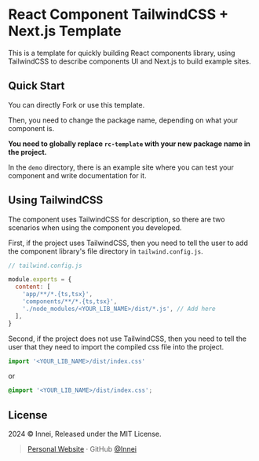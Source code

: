 # React Component TailwindCSS + Next.js Template

This is a template for quickly building React components library, using TailwindCSS to describe components UI and Next.js to build example sites.

## Quick Start

You can directly Fork or use this template.

Then, you need to change the package name, depending on what your component is.

**You need to globally replace `rc-template` with your new package name in the project.**

In the `demo` directory, there is an example site where you can test your component and write documentation for it.

## Using TailwindCSS

The component uses TailwindCSS for description, so there are two scenarios when using the component you developed.

First, if the project uses TailwindCSS, then you need to tell the user to add the component library's file directory in `tailwind.config.js`.

```js
// tailwind.config.js

module.exports = {
  content: [
    'app/**/*.{ts,tsx}',
    'components/**/*.{ts,tsx}',
    './node_modules/<YOUR_LIB_NAME>/dist/*.js', // Add here
  ],
}
```

Second, if the project does not use TailwindCSS, then you need to tell the user that they need to import the compiled css file into the project.

```js
import '<YOUR_LIB_NAME>/dist/index.css'
```

or

```css
@import '<YOUR_LIB_NAME>/dist/index.css';
```

## License

2024 © Innei, Released under the MIT License.

> [Personal Website](https://innei.ren/) · GitHub [@Innei](https://github.com/innei/)
